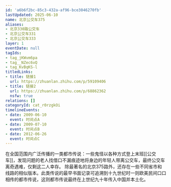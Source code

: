 ```yaml
---
id: 'a6b6f2bc-85c3-432a-af96-bce3046270fb'
lastUpdated: 2025-06-10
name: 北京公交车375
aliases:
- 北京330路公交车
- 北京公交车331
- 北京公交车333
layer: 1
eventDate: null
tagIds:
- tag_jKWvm6pa
- tag__NZec6vQ
- tag_KvBqKS-l
titledLinks:
- title: 链接1
  url: https://zhuanlan.zhihu.com/p/59109406
- title: 链接2
  url: https://zhuanlan.zhihu.com/p/68862362
  nsfw: true
relations: []
categoryId: cat_r0rzgkOi
timelineEvents:
- date: 2009-06-10
  event: 时间点A
- date: 2009-07-10
  event: 时间点B
- date: 2012-06-26
  event: 时间点C
---
```

在全国范围内广泛传播的一类都市传说：一些鬼怪以各种方式登上末班[[公交车]]，发现问题的老人找借口不漏痕迹地将身边的年轻人带离公交车，最终公交车离奇遇难，仅剩这二人幸存。 除最著名的北京375路外，还存在一些不同省市和线路的相似版本。此类传说的最早书面记录可追溯到十九世纪时一则欧美民间口口相传的都市传说，这则都市传说最终在上世纪九十年传入中国并本土化。
